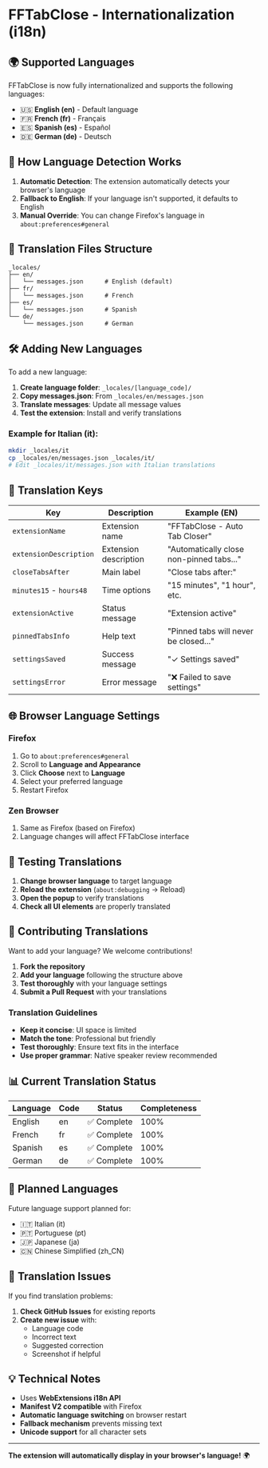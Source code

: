 # FFTabClose - Internationalization (i18n)

## 🌍 Supported Languages

FFTabClose is now fully internationalized and supports the following languages:

- 🇺🇸 **English (en)** - Default language
- 🇫🇷 **French (fr)** - Français  
- 🇪🇸 **Spanish (es)** - Español
- 🇩🇪 **German (de)** - Deutsch

## 🔧 How Language Detection Works

1. **Automatic Detection**: The extension automatically detects your browser's language
2. **Fallback to English**: If your language isn't supported, it defaults to English
3. **Manual Override**: You can change Firefox's language in `about:preferences#general`

## 📁 Translation Files Structure

```
_locales/
├── en/
│   └── messages.json      # English (default)
├── fr/
│   └── messages.json      # French
├── es/
│   └── messages.json      # Spanish
└── de/
    └── messages.json      # German
```

## 🛠️ Adding New Languages

To add a new language:

1. **Create language folder**: `_locales/[language_code]/`
2. **Copy messages.json**: From `_locales/en/messages.json`
3. **Translate messages**: Update all message values
4. **Test the extension**: Install and verify translations

### Example for Italian (it):

```bash
mkdir _locales/it
cp _locales/en/messages.json _locales/it/
# Edit _locales/it/messages.json with Italian translations
```

## 📝 Translation Keys

| Key | Description | Example (EN) |
|-----|-------------|--------------|
| `extensionName` | Extension name | "FFTabClose - Auto Tab Closer" |
| `extensionDescription` | Extension description | "Automatically close non-pinned tabs..." |
| `closeTabsAfter` | Main label | "Close tabs after:" |
| `minutes15` - `hours48` | Time options | "15 minutes", "1 hour", etc. |
| `extensionActive` | Status message | "Extension active" |
| `pinnedTabsInfo` | Help text | "Pinned tabs will never be closed..." |
| `settingsSaved` | Success message | "✓ Settings saved" |
| `settingsError` | Error message | "❌ Failed to save settings" |

## 🌐 Browser Language Settings

### Firefox
1. Go to `about:preferences#general`
2. Scroll to **Language and Appearance**
3. Click **Choose** next to **Language**
4. Select your preferred language
5. Restart Firefox

### Zen Browser
1. Same as Firefox (based on Firefox)
2. Language changes will affect FFTabClose interface

## 🧪 Testing Translations

1. **Change browser language** to target language
2. **Reload the extension** (`about:debugging` → Reload)
3. **Open the popup** to verify translations
4. **Check all UI elements** are properly translated

## 🤝 Contributing Translations

Want to add your language? We welcome contributions!

1. **Fork the repository**
2. **Add your language** following the structure above
3. **Test thoroughly** with your language settings
4. **Submit a Pull Request** with your translations

### Translation Guidelines

- **Keep it concise**: UI space is limited
- **Match the tone**: Professional but friendly
- **Test thoroughly**: Ensure text fits in the interface
- **Use proper grammar**: Native speaker review recommended

## 📊 Current Translation Status

| Language | Code | Status | Completeness |
|----------|------|--------|-------------|
| English | en | ✅ Complete | 100% |
| French | fr | ✅ Complete | 100% |
| Spanish | es | ✅ Complete | 100% |
| German | de | ✅ Complete | 100% |

## 🔮 Planned Languages

Future language support planned for:
- 🇮🇹 Italian (it)
- 🇵🇹 Portuguese (pt)
- 🇯🇵 Japanese (ja)
- 🇨🇳 Chinese Simplified (zh_CN)

## 🐛 Translation Issues

If you find translation problems:

1. **Check GitHub Issues** for existing reports
2. **Create new issue** with:
   - Language code
   - Incorrect text
   - Suggested correction
   - Screenshot if helpful

## 💡 Technical Notes

- Uses **WebExtensions i18n API**
- **Manifest V2 compatible** with Firefox
- **Automatic language switching** on browser restart
- **Fallback mechanism** prevents missing text
- **Unicode support** for all character sets

---

**The extension will automatically display in your browser's language!** 🌍
